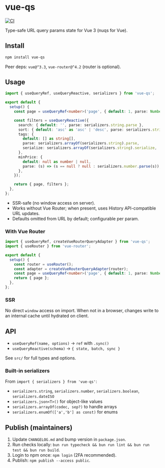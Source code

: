 # vue-qs

[![CI](https://github.com/iamsomraj/vue-qs/actions/workflows/ci.yml/badge.svg?branch=main)](https://github.com/iamsomraj/vue-qs/actions/workflows/ci.yml)

Type-safe URL query params state for Vue 3 (nuqs for Vue).

## Install

```sh
npm install vue-qs
```

Peer deps: `vue@^3.3`, `vue-router@^4.2` (router is optional).

## Usage

```ts
import { useQueryRef, useQueryReactive, serializers } from 'vue-qs';

export default {
  setup() {
    const page = useQueryRef<number>('page', { default: 1, parse: Number });

    const filters = useQueryReactive({
      search: { default: '', parse: serializers.string.parse },
      sort: { default: 'asc' as 'asc' | 'desc', parse: serializers.string.parse },
      tags: {
        default: [] as string[],
        parse: serializers.arrayOf(serializers.string).parse,
        serialize: serializers.arrayOf(serializers.string).serialize,
      },
      minPrice: {
        default: null as number | null,
        parse: (s) => (s == null ? null : serializers.number.parse(s)),
      },
    });

    return { page, filters };
  },
};
```

- SSR-safe (no window access on server).
- Works without Vue Router; when present, uses History API-compatible URL updates.
- Defaults omitted from URL by default; configurable per param.

### With Vue Router

```ts
import { useQueryRef, createVueRouterQueryAdapter } from 'vue-qs';
import { useRouter } from 'vue-router';

export default {
  setup() {
    const router = useRouter();
    const adapter = createVueRouterQueryAdapter(router);
    const page = useQueryRef<number>('page', { default: 1, parse: Number, adapter });
    return { page };
  },
};
```

### SSR

No direct `window` access on import. When not in a browser, changes write to an internal cache until hydrated on client.

## API

- `useQueryRef(name, options)` -> `ref` with `.sync()`
- `useQueryReactive(schema)` -> `{ state, batch, sync }`

See `src/` for full types and options.

### Built-in serializers

From `import { serializers } from 'vue-qs'`:

- `serializers.string`, `serializers.number`, `serializers.boolean`, `serializers.dateISO`
- `serializers.json<T>()` for object-like values
- `serializers.arrayOf(codec, sep?)` to handle arrays
- `serializers.enumOf(['a','b'] as const)` for enums

## Publish (maintainers)

1. Update `CHANGELOG.md` and bump version in `package.json`.
2. Run checks locally: `bun run typecheck && bun run lint && bun run test && bun run build`.
3. Login to npm once: `npm login` (2FA recommended).
4. Publish: `npm publish --access public`.
